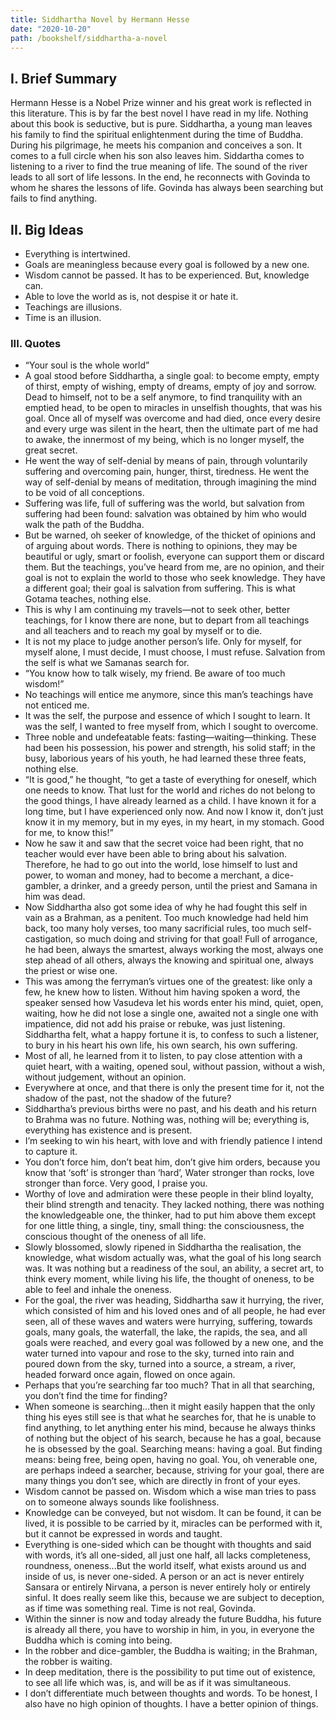 ```yaml
---
title: Siddhartha Novel by Hermann Hesse
date: "2020-10-20"
path: /bookshelf/siddhartha-a-novel
---
```


## I. Brief Summary
Hermann Hesse is a Nobel Prize winner and his great work is reflected in this literature. This is by far the best novel I have read in my life. Nothing about this book is seductive, but is pure. Siddhartha, a young man leaves his family to find the spiritual enlightenment during the time of Buddha. During his pilgrimage, he meets his companion and conceives a son. It comes to a full circle when his son also leaves him. Siddartha comes to listening to a river to find the true meaning of life. The sound of the river leads to all sort of life lessons. In the end, he reconnects with Govinda to whom he shares the lessons of life. Govinda has always been searching but fails to find anything.

## II. Big Ideas
- Everything is intertwined.
- Goals are meaningless because every goal is followed by a new one.
- Wisdom cannot be passed. It has to be experienced. But, knowledge can.
- Able to love the world as is, not despise it or hate it.
- Teachings are illusions.
- Time is an illusion.

### III. Quotes
- “Your soul is the whole world”
- A goal stood before Siddhartha, a single goal: to become empty, empty of thirst, empty of wishing, empty of dreams, empty of joy and sorrow. Dead to himself, not to be a self anymore, to find tranquility with an emptied head, to be open to miracles in unselfish thoughts, that was his goal. Once all of myself was overcome and had died, once every desire and every urge was silent in the heart, then the ultimate part of me had to awake, the innermost of my being, which is no longer myself, the great secret.
- He went the way of self-denial by means of pain, through voluntarily suffering and overcoming pain, hunger, thirst, tiredness. He went the way of self-denial by means of meditation, through imagining the mind to be void of all conceptions.
- Suffering was life, full of suffering was the world, but salvation from suffering had been found: salvation was obtained by him who would walk the path of the Buddha.
- But be warned, oh seeker of knowledge, of the thicket of opinions and of arguing about words. There is nothing to opinions, they may be beautiful or ugly, smart or foolish, everyone can support them or discard them. But the teachings, you’ve heard from me, are no opinion, and their goal is not to explain the world to those who seek knowledge. They have a different goal; their goal is salvation from suffering. This is what Gotama teaches, nothing else.
- This is why I am continuing my travels—not to seek other, better teachings, for I know there are none, but to depart from all teachings and all teachers and to reach my goal by myself or to die.
- It is not my place to judge another person’s life. Only for myself, for myself alone, I must decide, I must choose, I must refuse. Salvation from the self is what we Samanas search for.
- “You know how to talk wisely, my friend. Be aware of too much wisdom!”
- No teachings will entice me anymore, since this man’s teachings have not enticed me.
- It was the self, the purpose and essence of which I sought to learn. It was the self, I wanted to free myself from, which I sought to overcome.
- Three noble and undefeatable feats: fasting—waiting—thinking. These had been his possession, his power and strength, his solid staff; in the busy, laborious years of his youth, he had learned these three feats, nothing else.
- “It is good,” he thought, “to get a taste of everything for oneself, which one needs to know. That lust for the world and riches do not belong to the good things, I have already learned as a child. I have known it for a long time, but I have experienced only now. And now I know it, don’t just know it in my memory, but in my eyes, in my heart, in my stomach. Good for me, to know this!”
- Now he saw it and saw that the secret voice had been right, that no teacher would ever have been able to bring about his salvation. Therefore, he had to go out into the world, lose himself to lust and power, to woman and money, had to become a merchant, a dice-gambler, a drinker, and a greedy person, until the priest and Samana in him was dead.
- Now Siddhartha also got some idea of why he had fought this self in vain as a Brahman, as a penitent. Too much knowledge had held him back, too many holy verses, too many sacrificial rules, too much self-castigation, so much doing and striving for that goal! Full of arrogance, he had been, always the smartest, always working the most, always one step ahead of all others, always the knowing and spiritual one, always the priest or wise one.
- This was among the ferryman’s virtues one of the greatest: like only a few, he knew how to listen. Without him having spoken a word, the speaker sensed how Vasudeva let his words enter his mind, quiet, open, waiting, how he did not lose a single one, awaited not a single one with impatience, did not add his praise or rebuke, was just listening. Siddhartha felt, what a happy fortune it is, to confess to such a listener, to bury in his heart his own life, his own search, his own suffering.
- Most of all, he learned from it to listen, to pay close attention with a quiet heart, with a waiting, opened soul, without passion, without a wish, without judgement, without an opinion.
- Everywhere at once, and that there is only the present time for it, not the shadow of the past, not the shadow of the future?
- Siddhartha’s previous births were no past, and his death and his return to Brahma was no future. Nothing was, nothing will be; everything is, everything has existence and is present.
- I’m seeking to win his heart, with love and with friendly patience I intend to capture it.
- You don’t force him, don’t beat him, don’t give him orders, because you know that ‘soft’ is stronger than ‘hard’, Water stronger than rocks, love stronger than force. Very good, I praise you.
- Worthy of love and admiration were these people in their blind loyalty, their blind strength and tenacity. They lacked nothing, there was nothing the knowledgeable one, the thinker, had to put him above them except for one little thing, a single, tiny, small thing: the consciousness, the conscious thought of the oneness of all life.
- Slowly blossomed, slowly ripened in Siddhartha the realisation, the knowledge, what wisdom actually was, what the goal of his long search was. It was nothing but a readiness of the soul, an ability, a secret art, to think every moment, while living his life, the thought of oneness, to be able to feel and inhale the oneness.
- For the goal, the river was heading, Siddhartha saw it hurrying, the river, which consisted of him and his loved ones and of all people, he had ever seen, all of these waves and waters were hurrying, suffering, towards goals, many goals, the waterfall, the lake, the rapids, the sea, and all goals were reached, and every goal was followed by a new one, and the water turned into vapour and rose to the sky, turned into rain and poured down from the sky, turned into a source, a stream, a river, headed forward once again, flowed on once again.
- Perhaps that you’re searching far too much? That in all that searching, you don’t find the time for finding?
- When someone is searching...then it might easily happen that the only thing his eyes still see is that what he searches for, that he is unable to find anything, to let anything enter his mind, because he always thinks of nothing but the object of his search, because he has a goal, because he is obsessed by the goal. Searching means: having a goal. But finding means: being free, being open, having no goal. You, oh venerable one, are perhaps indeed a searcher, because, striving for your goal, there are many things you don’t see, which are directly in front of your eyes.
- Wisdom cannot be passed on. Wisdom which a wise man tries to pass on to someone always sounds like foolishness.
- Knowledge can be conveyed, but not wisdom. It can be found, it can be lived, it is possible to be carried by it, miracles can be performed with it, but it cannot be expressed in words and taught.
- Everything is one-sided which can be thought with thoughts and said with words, it’s all one-sided, all just one half, all lacks completeness, roundness, oneness...But the world itself, what exists around us and inside of us, is never one-sided. A person or an act is never entirely Sansara or entirely Nirvana, a person is never entirely holy or entirely sinful. It does really seem like this, because we are subject to deception, as if time was something real. Time is not real, Govinda.
- Within the sinner is now and today already the future Buddha, his future is already all there, you have to worship in him, in you, in everyone the Buddha which is coming into being.
- In the robber and dice-gambler, the Buddha is waiting; in the Brahman, the robber is waiting.
- In deep meditation, there is the possibility to put time out of existence, to see all life which was, is, and will be as if it was simultaneous.
- I don’t differentiate much between thoughts and words. To be honest, I also have no high opinion of thoughts. I have a better opinion of things.
